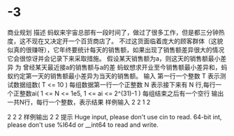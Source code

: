 # -3
商业规划
描述
蚂蚁来宇宙总部有一段时间了，做过了很多工作，但是都三分钟热度，这不现在又决定开一个百货商店了。
不过这货面临着庞大的顾客群体（这貌似真的很赚呀），它年终要统计每天的销售额，如果出现了销售额差异很大的情况
它会很惊讶并会记录下来采取措施。
假设某天销售额为a，则这天的销售额最小差异 为 曾经某天最近接a的销售额与a的差
蚂蚁想求开业至今销售额最小差异和，蚂蚁约定第一天的销售额最小差异为当天的销售额。
输入
第一行一个整数 T 表示测试数据组数( T <= 10 )
每组数据第一行一个正整数 N 表示接下来有 N 行,每行一个正整数ai( 1 <= N <= 1e5, 1 <= ai <= 2^(31)-1 )
每组结束之后有一个空行
输出
一共N行，每行一个整数，表示结果
样例输入
2
2
1
2

2
2
2
样例输出
2
2
提示
Huge input, please don't use cin to read.
64-bit int, please don't use %I64d or __int64 to read and write.
